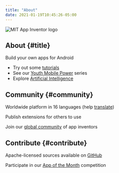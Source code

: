 ```yaml
---
title: "About"
date: 2021-01-19T10:45:26-05:00
---
```


![MIT App Inventor logo](/stands/mit_app_inventor/logo.png)

## About {#title}

Build your own apps for Android

* Try out some [tutorials](https://appinventor.mit.edu/explore/ai2/tutorials)
* See our [Youth Mobile Power](https://appinventor.mit.edu/explore/app-building-guides) series
* Explore [Artificial Intelligence](https://appinventor.mit.edu/explore/ai-with-mit-app-inventor)

## Community {#community}

Worldwide platform in 16 languages (help [translate](https://weblate.appinventor.mit.edu))

Publish extensions for others to use

Join our [global community](https://community.appinventor.mit.edu) of app inventors

## Contribute {#contribute}

Apache-licensed sources available on [GitHub](https://github.com/mit-cml/appinventor-sources)

Participate in our [App of the Month](http://appinventor.mit.edu/explore/app-month-gallery) competition
